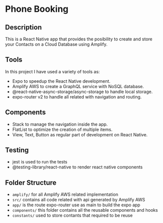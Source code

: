 # Phone Booking

## Description

This is a React Native app that provides the posibility to create and store your Contacts on a Cloud Database using Amplify.

## Tools
In this project I have used a variety of tools as: 

- Expo to speedup the React Native development.
- Amplify AWS to create a GraphQL service with NoSQL database.
- @react-native-async-storage/async-storage to handle local storage.
- expo-router v2 to handle all related with navigation and routing.

## Components

- Stack to manage the navigation inside the app.
- FlatList to optimize the creation of multiple items.
- View, Text, Button as regular part of development on React Native.

## Testing

- jest is used to run the tests
- @testing-library/react-native to render react native components


## Folder Structure

- `amplify/` for all Amplify AWS related implementation
- `src/` contains all code related with api generated by Amplify AWS
- `app/` is the route expo-router use as main to build the expo app
- `components/` this folder contains all the reusable components and hooks
- `constants/` used to store contants that required to be reuse
